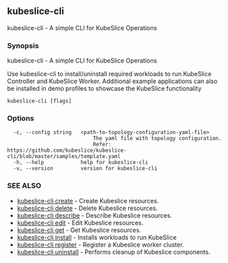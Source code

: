 ## kubeslice-cli

kubeslice-cli - A simple CLI for KubeSlice Operations

### Synopsis

kubeslice-cli - A simple CLI for KubeSlice Operations
    
Use kubeslice-cli to install/uninstall required workloads to run KubeSlice Controller and KubeSlice Worker.
Additional example applications can also be installed in demo profiles to showcase the
KubeSlice functionality

```
kubeslice-cli [flags]
```

### Options

```
  -c, --config string   <path-to-topology-configuration-yaml-file>
                        	The yaml file with topology configuration. 
                        	Refer: https://github.com/kubeslice/kubeslice-cli/blob/master/samples/template.yaml
  -h, --help            help for kubeslice-cli
  -v, --version         version for kubeslice-cli
```

### SEE ALSO

* [kubeslice-cli create](kubeslice-cli_create.md)	 - Create Kubeslice resources.
* [kubeslice-cli delete](kubeslice-cli_delete.md)	 - Delete Kubeslice resources.
* [kubeslice-cli describe](kubeslice-cli_describe.md)	 - Describe Kubeslice resources.
* [kubeslice-cli edit](kubeslice-cli_edit.md)	 - Edit Kubeslice resources.
* [kubeslice-cli get](kubeslice-cli_get.md)	 - Get Kubeslice resources.
* [kubeslice-cli install](kubeslice-cli_install.md)	 - Installs workloads to run KubeSlice
* [kubeslice-cli register](kubeslice-cli_register.md)	 - Register a Kubeslice worker cluster.
* [kubeslice-cli uninstall](kubeslice-cli_uninstall.md)	 - Performs cleanup of Kubeslice components.


